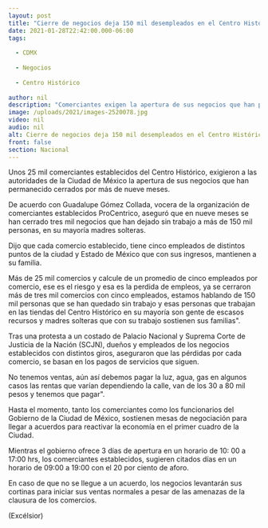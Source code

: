 ```yaml
---
layout: post
title: "Cierre de negocios deja 150 mil desempleados en el Centro Histórico"
date: 2021-01-28T22:42:00.000-06:00
tags:
  
  - CDMX
  
  - Negocios
  
  - Centro Histórico
  
author: nil
description: "Comerciantes exigen la apertura de sus negocios que han permanecido cerrados por más de nueve meses"
image: /uploads/2021/images-2520078.jpg
video: nil
audio: nil
alt: Cierre de negocios deja 150 mil desempleados en el Centro Histórico
front: false
section: Nacional
---
```


Unos 25 mil comerciantes establecidos del Centro Histórico, exigieron a las autoridades de la Ciudad de México la apertura de sus negocios que han permanecido cerrados por más de nueve meses.

De acuerdo con Guadalupe Gómez Collada, vocera de la organización de comerciantes establecidos ProCentrico, aseguró que en nueve meses se han cerrado tres mil negocios que han dejado sin trabajo a más de 150 mil personas, en su mayoría madres solteras.

Dijo que cada comercio establecido, tiene cinco empleados de distintos puntos de la ciudad y Estado de México que con sus ingresos, mantienen a su familia.

Más de 25 mil comercios y calcule de un promedio de cinco empleados por comercio, ese es el riesgo y esa es la perdida de empleos, ya se cerraron más de tres mil comercios con cinco empleados, estamos hablando de 150 mil personas que se han quedado sin trabajo y esas personas que trabajan en las tiendas del Centro Histórico en su mayoría son gente de escasos recursos y madres solteras que con su trabajo sostienen sus familias".

Tras una protesta a un costado de Palacio Nacional y Suprema Corte de Justicia de la Nación (SCJN), dueños y empleados de los negocios establecidos con distintos giros, aseguraron que las pérdidas por cada comercio, se basan en los pagos de servicios que siguen.

No tenemos ventas, aún así debemos pagar la luz, agua, gas en algunos casos las rentas que varían dependiendo la calle, van de los 30 a 80 mil pesos y tenemos que pagar".

Hasta el momento, tanto los comerciantes como los funcionarios del Gobierno de la Ciudad de México, sostienen mesas de negociación para llegar a acuerdos para reactivar la economía en el primer cuadro de la Ciudad.

Mientras el gobierno ofrece 3 días de apertura en un horario de 10: 00 a 17:00 hrs, los comerciantes establecidos, sugieren citados días en un horario de 09:00 a 19:00 con el 20 por ciento de aforo.

En caso de que no se llegue a un acuerdo, los negocios levantarán sus cortinas para iniciar sus ventas normales a pesar de las amenazas de la clausura de los comercios. 

(Excélsior)
